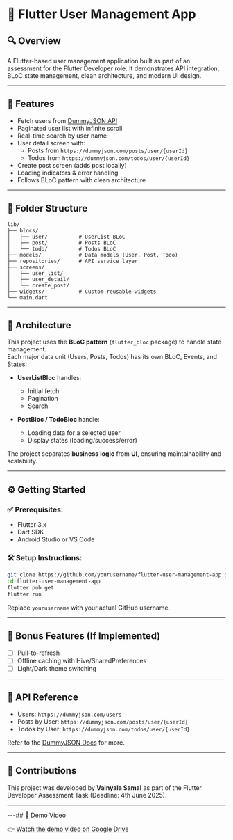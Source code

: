 
# 📱 Flutter User Management App

## 🔍 Overview
A Flutter-based user management application built as part of an assessment for the Flutter Developer role. It demonstrates API integration, BLoC state management, clean architecture, and modern UI design.

---

## 🚀 Features

- Fetch users from [DummyJSON API](https://dummyjson.com/users)
- Paginated user list with infinite scroll
- Real-time search by user name
- User detail screen with:
    - Posts from `https://dummyjson.com/posts/user/{userId}`
    - Todos from `https://dummyjson.com/todos/user/{userId}`
- Create post screen (adds post locally)
- Loading indicators & error handling
- Follows BLoC pattern with clean architecture

---

## 📁 Folder Structure

```
lib/
├── blocs/
│   ├── user/          # UserList BLoC
│   ├── post/          # Posts BLoC
│   └── todo/          # Todos BLoC
├── models/            # Data models (User, Post, Todo)
├── repositories/      # API service layer
├── screens/
│   ├── user_list/
│   ├── user_detail/
│   └── create_post/
├── widgets/           # Custom reusable widgets
└── main.dart
```

---

## 🧠 Architecture

This project uses the **BLoC pattern** (`flutter_bloc` package) to handle state management.  
Each major data unit (Users, Posts, Todos) has its own BLoC, Events, and States:

- **UserListBloc** handles:
    - Initial fetch
    - Pagination
    - Search

- **PostBloc / TodoBloc** handle:
    - Loading data for a selected user
    - Display states (loading/success/error)

The project separates **business logic** from **UI**, ensuring maintainability and scalability.

---

## ⚙️ Getting Started

### ✅ Prerequisites:
- Flutter 3.x
- Dart SDK
- Android Studio or VS Code

### 🛠️ Setup Instructions:

```bash
git clone https://github.com/yourusername/flutter-user-management-app.git
cd flutter-user-management-app
flutter pub get
flutter run
```

Replace `yourusername` with your actual GitHub username.

---

## 🌙 Bonus Features (If Implemented)

- [ ] Pull-to-refresh
- [ ] Offline caching with Hive/SharedPreferences
- [ ] Light/Dark theme switching

---

## 🧪 API Reference

- Users: `https://dummyjson.com/users`
- Posts by User: `https://dummyjson.com/posts/user/{userId}`
- Todos by User: `https://dummyjson.com/todos/user/{userId}`

Refer to the [DummyJSON Docs](https://dummyjson.com/docs) for more.

---

## 🤝 Contributions

This project was developed by **Vainyala Samal** as part of the Flutter Developer Assessment Task (Deadline: 4th June 2025).

---


---## 📸 Demo Video

👉 [Watch the demo video on Google Drive](https://drive.google.com/file/d/1NbETL08x192JYnDC-BV5DjruPYVX88pj/view?usp=drive_link)
